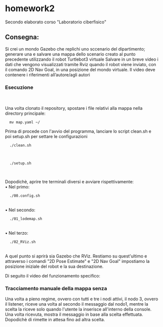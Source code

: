 # homework2
Secondo elaborato corso "Laboratorio ciberfisico"


## Consegna:
Si crei un mondo Gazebo che replichi uno sccenario del dipartimento;
generare una e salvare una mappa dello scenario creato al punto precedente utilizzando il robot Turtlebot3 virtuale
Salvare in un breve video i dati che vengono visualizzati tramite Rviz quando il robot viene inviato, con il
comando 2D Nav Goal, in una posizione del mondo virtuale. Il video deve contenere i riferimenti
all’autore/agli autori



### Esecuzione
<br><br>
Una volta clonato il repository, spostare i file relativi alla mappa nella directory principale:

```
  mv map.yaml ~/
```


Prima di procede con l'avvio del programma, lanciare lo script clean.sh e poi setup.sh per settare le configurazioni <br>

```
  ./clean.sh
```

<br>

```
  ./setup.sh
```
<br>


Dopodichè, aprire tre terminali diversi e avviare rispettivamente: <br>
• Nel primo:

```
  ./00.config.sh
```

<br>
• Nel secondo: <br>

```
  ./01_lodemap.sh
```

<br>
• Nel terzo: <br>

```
  ./02_RViz.sh
```

<br>
A quel punto si aprirà sia Gazebo che RViz.
Restiamo su quest'ultimo e attraverso i comandi "2D Pose Estimate" e "2D Nav Goal" impostiamo la posizione iniziale del robot e la sua destinazione.

<br>

Di seguito il video del funzionamento specifico:



### Tracciamento manuale della mappa senza  <br>
Una volta a pieno regime, ovvero con tutti e tre i nodi attivi, il nodo 3, ovvero il listener, riceve una volta al secondo il messaggio dal nodo1, mentre la scelta la riceve solo quando l'utente la inserisce all'interno della console.<br>
Una volta ricevuta, mostra il messaggio in base alla scelta effettuata.<br>
Dopodichè di rimette in attesa fino ad altra scelta.
